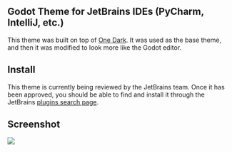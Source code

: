 ## Godot Theme for JetBrains IDEs (PyCharm, IntelliJ, etc.)
This theme was built on top of [One Dark](https://github.com/one-dark/jetbrains-one-dark-theme). It was used as the base theme, and then it was modified to look more like the Godot editor.

## Install
This theme is currently being reviewed by the JetBrains team. Once it has been approved, you should be able to find and install it through the JetBrains [plugins search page](https://plugins.jetbrains.com/search?headline=164-theme&tags=Theme).

## Screenshot
<img src="https://raw.githubusercontent.com/elliotwaite/jetbrains-godot-theme/master/screenshots/screenshot-1.png" />
